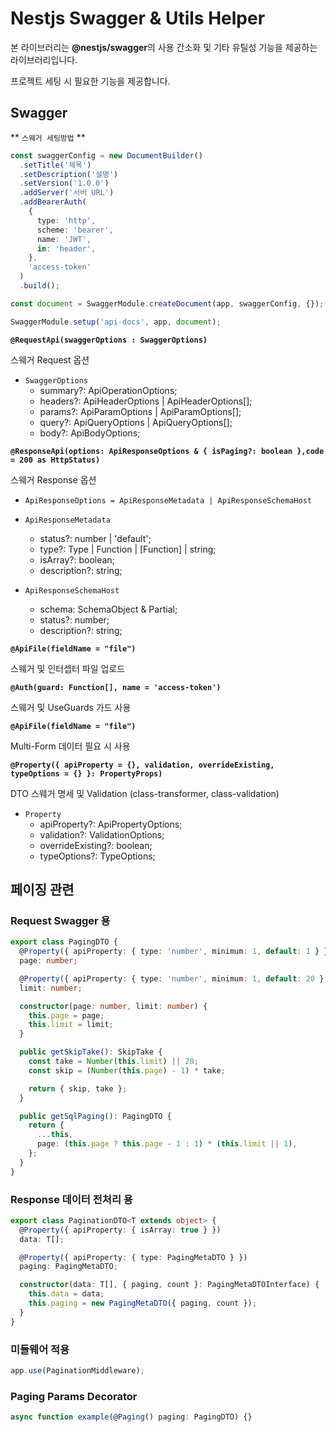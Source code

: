 # Nestjs Swagger & Utils Helper

본 라이브러리는 **@nestjs/swagger**의 사용 간소화 및 기타 유틸성 기능을 제공하는 라이브러리입니다.

프로젝트 세팅 시 필요한 기능을 제공합니다.

## Swagger

** `스웨거 세팅방법` **

```typescript
const swaggerConfig = new DocumentBuilder()
  .setTitle('제목')
  .setDescription('설명')
  .setVersion('1.0.0')
  .addServer('서버 URL')
  .addBearerAuth(
    {
      type: 'http',
      scheme: 'bearer',
      name: 'JWT',
      in: 'header',
    },
    'access-token'
  )
  .build();

const document = SwaggerModule.createDocument(app, swaggerConfig, {});

SwaggerModule.setup('api-docs', app, document);
```

**`@RequestApi(swaggerOptions : SwaggerOptions)`**

스웨거 Request 옵션

- `SwaggerOptions`
  - summary?: ApiOperationOptions;
  - headers?: ApiHeaderOptions | ApiHeaderOptions[];
  - params?: ApiParamOptions | ApiParamOptions[];
  - query?: ApiQueryOptions | ApiQueryOptions[];
  - body?: ApiBodyOptions;

**`@ResponseApi(options: ApiResponseOptions & { isPaging?: boolean },code = 200 as HttpStatus)`**

스웨거 Response 옵션

- `ApiResponseOptions = ApiResponseMetadata | ApiResponseSchemaHost`

- `ApiResponseMetadata`

  - status?: number | 'default';
  - type?: Type<unknown> | Function | [Function] | string;
  - isArray?: boolean;
  - description?: string;

- `ApiResponseSchemaHost`
  - schema: SchemaObject & Partial<ReferenceObject>;
  - status?: number;
  - description?: string;

**`@ApiFile(fieldName = "file")`**

스웨거 및 인터셉터 파일 업로드

**`@Auth(guard: Function[], name = 'access-token')`**

스웨거 및 UseGuards 가드 사용

**`@ApiFile(fieldName = "file")`**

Multi-Form 데이터 필요 시 사용

**`@Property({ apiProperty = {}, validation, overrideExisting, typeOptions = {} }: PropertyProps)`**

DTO 스웨거 명세 및 Validation (class-transformer, class-validation)

- `Property`
  - apiProperty?: ApiPropertyOptions;
  - validation?: ValidationOptions;
  - overrideExisting?: boolean;
  - typeOptions?: TypeOptions;

## 페이징 관련

### Request Swagger 용

```ts
export class PagingDTO {
  @Property({ apiProperty: { type: 'number', minimum: 1, default: 1 } })
  page: number;

  @Property({ apiProperty: { type: 'number', minimum: 1, default: 20 } })
  limit: number;

  constructor(page: number, limit: number) {
    this.page = page;
    this.limit = limit;
  }

  public getSkipTake(): SkipTake {
    const take = Number(this.limit) || 20;
    const skip = (Number(this.page) - 1) * take;

    return { skip, take };
  }

  public getSqlPaging(): PagingDTO {
    return {
      ...this,
      page: (this.page ? this.page - 1 : 1) * (this.limit || 1),
    };
  }
}
```

### Response 데이터 전처리 용

```ts
export class PaginationDTO<T extends object> {
  @Property({ apiProperty: { isArray: true } })
  data: T[];

  @Property({ apiProperty: { type: PagingMetaDTO } })
  paging: PagingMetaDTO;

  constructor(data: T[], { paging, count }: PagingMetaDTOInterface) {
    this.data = data;
    this.paging = new PagingMetaDTO({ paging, count });
  }
}
```

### 미들웨어 적용

```ts
app.use(PaginationMiddleware);
```

### Paging Params Decorator

```ts
async function example(@Paging() paging: PagingDTO) {}
```
